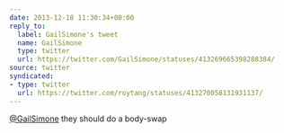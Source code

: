```yaml
---
date: 2013-12-18 11:30:34+00:00
reply_to:
  label: GailSimone's tweet
  name: GailSimone
  type: twitter
  url: https://twitter.com/GailSimone/statuses/413269665398288384/
source: twitter
syndicated:
- type: twitter
  url: https://twitter.com/roytang/statuses/413270058131931137/
---
```


[@GailSimone](https://twitter.com/GailSimone/) they should do a body-swap